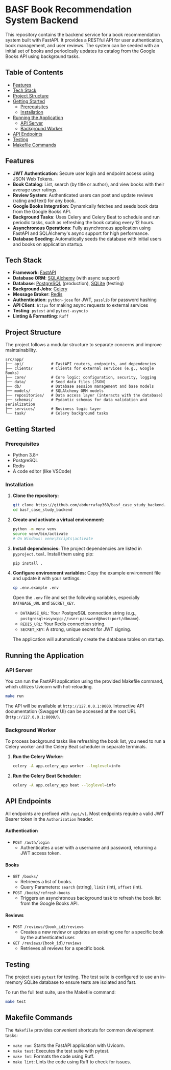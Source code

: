 # BASF Book Recommendation System Backend

This repository contains the backend service for a book recommendation system built with FastAPI. It provides a RESTful API for user authentication, book management, and user reviews. The system can be seeded with an initial set of books and periodically updates its catalog from the Google Books API using background tasks.

## Table of Contents
- [Features](#features)
- [Tech Stack](#tech-stack)
- [Project Structure](#project-structure)
- [Getting Started](#getting-started)
  - [Prerequisites](#prerequisites)
  - [Installation](#installation)
- [Running the Application](#running-the-application)
  - [API Server](#api-server)
  - [Background Worker](#background-worker)
- [API Endpoints](#api-endpoints)
- [Testing](#testing)
- [Makefile Commands](#makefile-commands)

## Features
- **JWT Authentication**: Secure user login and endpoint access using JSON Web Tokens.
- **Book Catalog**: List, search (by title or author), and view books with their average user ratings.
- **Review System**: Authenticated users can post and update reviews (rating and text) for any book.
- **Google Books Integration**: Dynamically fetches and seeds book data from the Google Books API.
- **Background Tasks**: Uses Celery and Celery Beat to schedule and run periodic tasks, such as refreshing the book catalog every 12 hours.
- **Asynchronous Operations**: Fully asynchronous application using FastAPI and SQLAlchemy's async support for high performance.
- **Database Seeding**: Automatically seeds the database with initial users and books on application startup.

## Tech Stack
- **Framework**: [FastAPI](https://fastapi.tiangolo.com/)
- **Database ORM**: [SQLAlchemy](https://www.sqlalchemy.org/) (with async support)
- **Database**: [PostgreSQL](https://www.postgresql.org/) (production), [SQLite](https://www.sqlite.org/) (testing)
- **Background Jobs**: [Celery](https://docs.celeryq.dev/en/stable/)
- **Message Broker**: [Redis](https://redis.io/)
- **Authentication**: `python-jose` for JWT, `passlib` for password hashing
- **API Client**: `httpx` for making async requests to external services
- **Testing**: `pytest` and `pytest-asyncio`
- **Linting & Formatting**: `Ruff`

## Project Structure
The project follows a modular structure to separate concerns and improve maintainability.

```
src/app/
├── api/            # FastAPI routers, endpoints, and dependencies
├── clients/        # Clients for external services (e.g., Google Books)
├── core/           # Core logic: configuration, security, logging
├── data/           # Seed data files (JSON)
├── db/             # Database session management and base models
├── models/         # SQLAlchemy ORM models
├── repositories/   # Data access layer (interacts with the database)
├── schemas/        # Pydantic schemas for data validation and serialization
├── services/       # Business logic layer
└── task/           # Celery background tasks
```

## Getting Started

### Prerequisites
- Python 3.8+
- PostgreSQL
- Redis
- A code editor (like VSCode)

### Installation
1.  **Clone the repository:**
    ```sh
    git clone https://github.com/abdurrafay360/basf_case_study_backend.git
    cd basf_case_study_backend
    ```

2.  **Create and activate a virtual environment:**
    ```sh
    python -m venv venv
    source venv/bin/activate
    # On Windows: venv\Scripts\activate
    ```

3.  **Install dependencies:**
    The project dependencies are listed in `pyproject.toml`. Install them using pip:
    ```sh
    pip install .
    ```

4.  **Configure environment variables:**
    Copy the example environment file and update it with your settings.
    ```sh
    cp .env.example .env
    ```
    Open the `.env` file and set the following variables, especially `DATABASE_URL` and `SECRET_KEY`.
    - `DATABASE_URL`: Your PostgreSQL connection string (e.g., `postgresql+asyncpg://user:password@host:port/dbname`).
    - `REDIS_URL`: Your Redis connection string.
    - `SECRET_KEY`: A strong, unique secret for JWT signing.

    The application will automatically create the database tables on startup.

## Running the Application

### API Server
You can run the FastAPI application using the provided Makefile command, which utilizes Uvicorn with hot-reloading.

```sh
make run
```
The API will be available at `http://127.0.0.1:8000`. Interactive API documentation (Swagger UI) can be accessed at the root URL (`http://127.0.0.1:8000/`).

### Background Worker
To process background tasks like refreshing the book list, you need to run a Celery worker and the Celery Beat scheduler in separate terminals.

1.  **Run the Celery Worker:**
    ```sh
    celery -A app.celery_app worker --loglevel=info
    ```

2.  **Run the Celery Beat Scheduler:**
    ```sh
    celery -A app.celery_app beat --loglevel=info
    ```

## API Endpoints
All endpoints are prefixed with `/api/v1`. Most endpoints require a valid JWT Bearer token in the `Authorization` header.

#### Authentication
- `POST /auth/login`
  - Authenticates a user with a username and password, returning a JWT access token.

#### Books
- `GET /books/`
  - Retrieves a list of books.
  - Query Parameters: `search` (string), `limit` (int), `offset` (int).
- `POST /books/refresh-books`
  - Triggers an asynchronous background task to refresh the book list from the Google Books API.

#### Reviews
- `POST /reviews/{book_id}/reviews`
  - Creates a new review or updates an existing one for a specific book by the authenticated user.
- `GET /reviews/{book_id}/reviews`
  - Retrieves all reviews for a specific book.

## Testing
The project uses `pytest` for testing. The test suite is configured to use an in-memory SQLite database to ensure tests are isolated and fast.

To run the full test suite, use the Makefile command:
```sh
make test
```

## Makefile Commands
The `Makefile` provides convenient shortcuts for common development tasks:

- `make run`: Starts the FastAPI application with Uvicorn.
- `make test`: Executes the test suite with pytest.
- `make fmt`: Formats the code using Ruff.
- `make lint`: Lints the code using Ruff to check for issues.